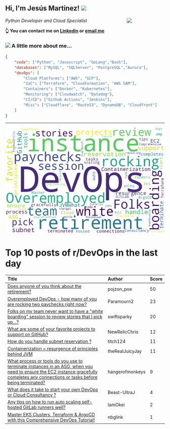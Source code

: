 <!--
**jmartinezl/jmartinezl** is a ✨ _special_ ✨ repository because its `README.md` (this file) appears on your GitHub profile.

Here are some ideas to get you started:

- 🔭 I’m currently working on ...
- 🌱 I’m currently learning ...
- 👯 I’m looking to collaborate on ...
- 🤔 I’m looking for help with ...
- 💬 Ask me about ...
- 📫 How to reach me: ...
- 😄 Pronouns: ...
- ⚡ Fun fact: ...
-->

<h2>Hi, I'm Jesús Martinez! <img src="https://media.giphy.com/media/WUlplcMpOCEmTGBtBW/giphy.gif" width="30"> </h2>
<img align='right' src="https://media.giphy.com/media/NytMLKyiaIh6VH9SPm/giphy.gif" width="120">
<p><em>Python Developer and Cloud Specialist
</em></p>

**👆 You can contact me on [Linkedin](https://www.linkedin.com/in/jes%C3%BAs-martinez-2b7b10104/) or [email me](mailto:jesus.mtz.lorenzo@gmail.com)**

### <img src="https://media.giphy.com/media/VgCDAzcKvsR6OM0uWg/giphy.gif" width="50"> A little more about me...  

```json
{
    "code": ["Python", "Javascript", "GoLang","Bash"],
    "databases": ["MySQL", "SQLServer", "PostgreSQL","Aurora"],
    "devOps": [
        "Cloud Platforms": ["AWS", "GCP"],
        "IaC": ["Terraform", "CloudFormation", "AWS SAM"],
        "Containers": ["Docker", "Kubernetes"],
        "Monitoring": ["Cloudwatch", "Datadog"],
        "CI/CD": ["Github Actions", "Jenkins"],
        "Misc": ["Cloudflare", "Route53", "DynamoDB", "Cloudfront"]
    ]
}
```
---

![Wordcloud](./cloud.png)

# Top 10 posts of r/DevOps in the last day

| Title | Author | Score |
|:---|:---|:---|
| [Does anyone of you think about the retirement?](https://www.reddit.com/r/devops/comments/11u7n72/does_anyone_of_you_think_about_the_retirement/) | pojzon_poe | 50 |
| [Overemployed DevOps - how many of you are rocking two paychecks right now?](https://www.reddit.com/r/devops/comments/11ui4y5/overemployed_devops_how_many_of_you_are_rocking/) | Paramourn2 | 23 |
| [Folks on my team never want to have a "white boarding" session to review stories that I pick up...?](https://www.reddit.com/r/devops/comments/11ts7mo/folks_on_my_team_never_want_to_have_a_white/) | swiftsparky | 20 |
| [What are some of your favorite projects to support on GitHub?](https://www.reddit.com/r/devops/comments/11u1jlf/what_are_some_of_your_favorite_projects_to/) | NewRelicChris | 12 |
| [How do you handle subnet reservation ?](https://www.reddit.com/r/devops/comments/11tqrv1/how_do_you_handle_subnet_reservation/) | titch124 | 11 |
| [Containerization = resurgence of principles behind JVM](https://www.reddit.com/r/devops/comments/11uahbh/containerization_resurgence_of_principles_behind/) | theRealJuicyJay | 11 |
| [What process or tools do you use to terminate instances in an ASG, when you need to ensure the EC2 instance gracefully completes any connections or tasks before being terminated?](https://www.reddit.com/r/devops/comments/11uaavy/what_process_or_tools_do_you_use_to_terminate/) | hangerofmonkeys | 9 |
| [What does it take to start your own DevOps or Cloud Consultancy ?](https://www.reddit.com/r/devops/comments/11ul5po/what_does_it_take_to_start_your_own_devops_or/) | Beast-UltraJ | 4 |
| [Any tips on how to run auto scaling self-hosted GitLab runners well?](https://www.reddit.com/r/devops/comments/11tstqc/any_tips_on_how_to_run_auto_scaling_selfhosted/) | IamOkei | 2 |
| [Master EKS Clusters, Terraform &amp; ArgoCD with this Comprehensive DevOps Tutorial!](https://www.reddit.com/r/devops/comments/11tx9gs/master_eks_clusters_terraform_argocd_with_this/) | nbglink | 1 |
